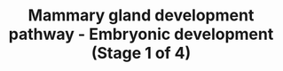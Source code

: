 ---
annotations:
- id: CL:0000014
  parent: native cell
  type: Cell Type Ontology
  value: germ line stem cell
- id: PW:0000004
  parent: regulatory pathway
  type: Pathway Ontology
  value: regulatory pathway
- id: CL:0000314
  parent: native cell
  type: Cell Type Ontology
  value: milk secreting cell
authors:
- Biodados
- Khanspers
- Jmelius
- DeSl
- Egonw
description: 'The mammary gland development can be subdivided into four stages of
  development: (1) embryonic development, (2) puberty, (3) pregnancy and lactation
  and (4) involution. In the embryonic development, a pair of mammary lines (ectoderm)
  arises, which gives origin to a pair of placodes. Then, each placode penetrates
  the underlying mesoderm. This results in the formation of the primary mammary gland
  [http://www.ncbi.nlm.nih.gov/pubmed/14668814 3]. NRG3 is a signal for placode formation.
  Besides that, it influences cell fate: it binds to its receptor, ERBB4, and induces
  MYC, which decreases expression of the integrins ITGA6 and ITGB1. The result is
  a change in cell adhesion and proliferation and consequent exit from the stem cell
  compartment [http://www.ncbi.nlm.nih.gov/pubmed/17880691 1]. Another process that
  should be highlighted in the embryonic development is the epithelial to mesenchymal
  transition (EMT). ZEB2 is an EMT regulator. It represses many genes (eg. CCND1,
  SFRP1, MIR200A, MIR200B, MIR429, TERT, CDH1, CLDN4 and ALPL), and also upregulates
  mesenchymal markers [http://www.ncbi.nlm.nih.gov/pubmed/19424592 2]. CCND1 and SFRP1
  are related to cell proliferation, and SFRP1 are also related to WNT signaling pathway.
  MIR200A, MIR200B and MIR429 are microRNAs. TERT is responsible for elongation of
  telomere ends. CDH1 and CLDN4 are associated with cell adhesion, and ALPL may play
  a role in skeletal mineralization. Many genes modulate ZEB2. Some of these are shown
  in the figure [http://www.ncbi.nlm.nih.gov/pubmed/19424592 2]. TGFB1, TNF and IL1
  are cytokines and AKT1 plays a role in many processes like cell proliferation, survival
  and growth. Hedgehog signals upregulate ZEB2 via TGFB1 [http://www.ncbi.nlm.nih.gov/pubmed/19424592
  2].'
last-edited: 2018-12-22
ndex: 90652ea6-8b65-11eb-9e72-0ac135e8bacf
organisms:
- Homo sapiens
redirect_from:
- /index.php/Pathway:WP2813
- /instance/WP2813
- /instance/WP2813_r102405
revision: r102405
schema-jsonld:
- '@context': https://schema.org/
  '@id': https://wikipathways.github.io/pathways/WP2813.html
  '@type': Dataset
  creator:
    '@type': Organization
    name: WikiPathways
  description: 'The mammary gland development can be subdivided into four stages of
    development: (1) embryonic development, (2) puberty, (3) pregnancy and lactation
    and (4) involution. In the embryonic development, a pair of mammary lines (ectoderm)
    arises, which gives origin to a pair of placodes. Then, each placode penetrates
    the underlying mesoderm. This results in the formation of the primary mammary
    gland [http://www.ncbi.nlm.nih.gov/pubmed/14668814 3]. NRG3 is a signal for placode
    formation. Besides that, it influences cell fate: it binds to its receptor, ERBB4,
    and induces MYC, which decreases expression of the integrins ITGA6 and ITGB1.
    The result is a change in cell adhesion and proliferation and consequent exit
    from the stem cell compartment [http://www.ncbi.nlm.nih.gov/pubmed/17880691 1].
    Another process that should be highlighted in the embryonic development is the
    epithelial to mesenchymal transition (EMT). ZEB2 is an EMT regulator. It represses
    many genes (eg. CCND1, SFRP1, MIR200A, MIR200B, MIR429, TERT, CDH1, CLDN4 and
    ALPL), and also upregulates mesenchymal markers [http://www.ncbi.nlm.nih.gov/pubmed/19424592
    2]. CCND1 and SFRP1 are related to cell proliferation, and SFRP1 are also related
    to WNT signaling pathway. MIR200A, MIR200B and MIR429 are microRNAs. TERT is responsible
    for elongation of telomere ends. CDH1 and CLDN4 are associated with cell adhesion,
    and ALPL may play a role in skeletal mineralization. Many genes modulate ZEB2.
    Some of these are shown in the figure [http://www.ncbi.nlm.nih.gov/pubmed/19424592
    2]. TGFB1, TNF and IL1 are cytokines and AKT1 plays a role in many processes like
    cell proliferation, survival and growth. Hedgehog signals upregulate ZEB2 via
    TGFB1 [http://www.ncbi.nlm.nih.gov/pubmed/19424592 2].'
  keywords:
  - AKT1
  - ALPL
  - CCND1
  - CDH1
  - CLDN4
  - DNA
  - ERBB4
  - IL1
  - ITGA6
  - ITGB1
  - MIR200A
  - MIR200B
  - MIR429
  - MYC
  - NRG3
  - SFRP1
  - TERT
  - TGFB1
  - TNF
  - ZEB2
  license: CC0
  name: Mammary gland development pathway - Embryonic development (Stage 1 of 4)
seo: CreativeWork
title: Mammary gland development pathway - Embryonic development (Stage 1 of 4)
wpid: WP2813
---